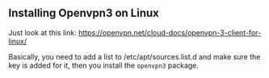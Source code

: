 ## Installing Openvpn3 on Linux
Just look at this link: https://openvpn.net/cloud-docs/openvpn-3-client-for-linux/

Basically, you need to add a list to /etc/apt/sources.list.d and make sure the key is added for it, then you install the `openvpn3` package.

